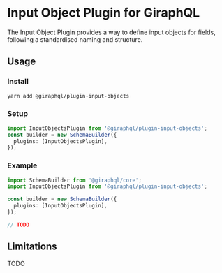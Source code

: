 # Input Object Plugin for GiraphQL

The Input Object Plugin provides a way to define input objects
for fields, following a standardised naming and structure.

## Usage

### Install

```bash
yarn add @giraphql/plugin-input-objects
```

### Setup

```typescript
import InputObjectsPlugin from '@giraphql/plugin-input-objects';
const builder = new SchemaBuilder({
  plugins: [InputObjectsPlugin],
});
```

### Example

```typescript
import SchemaBuilder from '@giraphql/core';
import InputObjectsPlugin from '@giraphql/plugin-input-objects';

const builder = new SchemaBuilder({
  plugins: [InputObjectsPlugin],
});

// TODO
```

## Limitations

TODO
